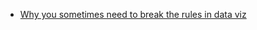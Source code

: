 
- [Why you sometimes need to break the rules in data viz](https://medium.economist.com/why-you-sometimes-need-to-break-the-rules-in-data-viz-4d8ece284919)
